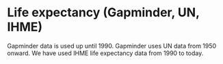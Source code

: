 # Life expectancy (Gapminder, UN, IHME)

Gapminder data is used up until 1990. Gapminder uses UN data from 1950 onward. We have used IHME life expectancy data from 1990 to today.